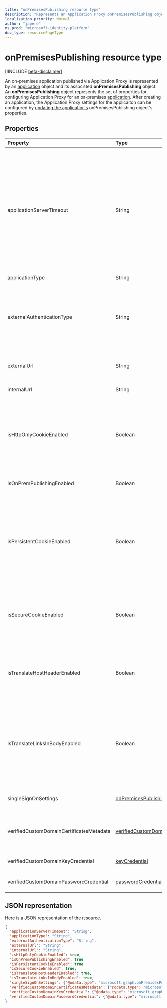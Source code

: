 ```yaml
---
title: "onPremisesPublishing resource type"
description: "Represents an Application Proxy onPremisesPublishing object."
localization_priority: Normal
author: "japere"
ms.prod: "microsoft-identity-platform"
doc_type: resourcePageType
---
```


# onPremisesPublishing resource type

[!INCLUDE [beta-disclaimer](../../includes/beta-disclaimer.md)]

An on-premises application published via Application Proxy is represented by an [application](application.md) object and its associated **onPremisesPublishing** object. An **onPremisesPublishing** object represents the set of properties for configuring Application Proxy for an on-premises [application](application.md). After creating an application, the Application Proxy settings for the applicaiton can be configured by [updating the application's](../api/application-update.md) onPremisesPublishing object's properties.

## Properties

| Property|Type|Description|
|:---------------|:--------|:----------|
|applicationServerTimeout|String| The duration the connector will wait for a response from the backend application before closing the connection. At default, the backend application timeout has a length of 85 seconds. When set to long, the backend timeout is increased to 180 seconds. Possible values are `default`, `long`. Use `long` if your server takes more than 85 seconds to respond to requests or if you are unable to access the application and the error status is "Backend Timeout".|
|applicationType|String| <!--need description!--> |
|externalAuthenticationType|String| Details the pre-authentication setting for the application. Pre-authentication enforces that users must authenticate before accessing the app. Passthru does not require authentication. Possible values are: `passthru`, `aadPreAuthentication`. |
|externalUrl|String| The published external url for the application. For example, https://intranet-contoso.msappproxy.net/.  |
|internalUrl|String| The internal url of the application. For example, https://intranet/. |
|isHttpOnlyCookieEnabled|Boolean| Indicates if the HTTPOnly cookie flag should be set in the HTTP response headers. Set this value to Yes to have Application Proxy cookies include the HTTPOnly flag in the HTTP response headers. If using Remote Desktop Services, set this value to No. Default value is No. |
|isOnPremPublishingEnabled|Boolean| Indicates if the application is currently being published via Application Proxy or not. |
|isPersistentCookieEnabled|Boolean| Indicates if the Persistent cookie flag should be set in the HTTP response headers. Keep this value set to No. Only use this setting for applications that can't share cookies between processes. For more information about cookie settings, see [Cookie settings for accessing on-premises applications in Azure Active Directory](https://docs.microsoft.com/azure/active-directory/manage-apps/application-proxy-configure-cookie-settings). |
|isSecureCookieEnabled|Boolean| Indicates if the Secure cookie flag should be set in the HTTP response headers. Set this value to Yes to transmit cookies over a secure channel such as an encrypted HTTPS request. Default value is Yes.|
|isTranslateHostHeaderEnabled|Boolean| Indicates if the application should translate urls in the reponse headers. Keep this value as Yes unless your application required the original host header in the authentication request. |
|isTranslateLinksInBodyEnabled|Boolean| Indicates if the application should translate urls in the application body. Keep this value as No unless you have hardcoded HTML links to other on-premises applications and don't use custom domains. For more information, see [Link translation with Application Proxy](https://docs.microsoft.com/azure/active-directory/manage-apps/application-proxy-configure-hard-coded-link-translation).|
|singleSignOnSettings|[onPremisesPublishingSingleSignOn](onpremisespublishingsinglesignon.md)| Represents the single sign-on configuration for the on-premises application. |
|verifiedCustomDomainCertificatesMetadata|[verifiedCustomDomainCertificatesMetadata](verifiedcustomdomaincertificatesmetadata.md)| Details of the certificate associated with the application when a custom domain is in use. Null when using the default domain. |
|verifiedCustomDomainKeyCredential|[keyCredential](keycredential.md)| The associated key credential for the custom domain used. |
|verifiedCustomDomainPasswordCredential|[passwordCredential](passwordcredential.md)| The associated password credential for the custom domain used. |



## JSON representation

Here is a JSON representation of the resource.

<!-- {
  "blockType": "resource",
  "optionalProperties": [

  ],
  "@odata.type": "microsoft.graph.onPremisesPublishing"
}-->

```json
{
  "applicationServerTimeout": "String",
  "applicationType": "String",
  "externalAuthenticationType": "String",
  "externalUrl": "String",
  "internalUrl": "String",
  "isHttpOnlyCookieEnabled": true,
  "isOnPremPublishingEnabled": true,
  "isPersistentCookieEnabled": true,
  "isSecureCookieEnabled": true,
  "isTranslateHostHeaderEnabled": true,
  "isTranslateLinksInBodyEnabled": true,
  "singleSignOnSettings": {"@odata.type": "microsoft.graph.onPremisesPublishingSingleSignOn"},
  "verifiedCustomDomainCertificatesMetadata": {"@odata.type": "microsoft.graph.verifiedCustomDomainCertificatesMetadata"},
  "verifiedCustomDomainKeyCredential": {"@odata.type": "microsoft.graph.keyCredential"},
  "verifiedCustomDomainPasswordCredential": {"@odata.type": "microsoft.graph.passwordCredential"}
}

```

<!-- uuid: 8fcb5dbc-d5aa-4681-8e31-b001d5168d79
2019-02-04 14:57:30 UTC -->
<!--
{
  "type": "#page.annotation",
  "description": "onPremisesPublishing resource",
  "keywords": "",
  "section": "documentation",
  "tocPath": "",
  "suppressions": []
}
-->
